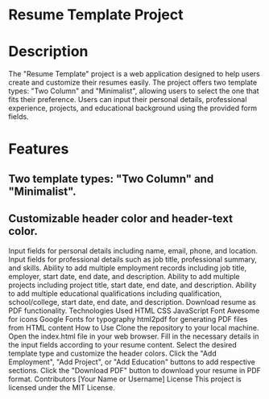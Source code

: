 <h1>Resume Template Project</h1>
<h1>Description</h1>
<p>The "Resume Template" project is a web application designed to help users create and customize their resumes easily. The project offers two template types: "Two Column" and "Minimalist", allowing users to select the one that fits their preference. Users can input their personal details, professional experience, projects, and educational background using the provided form fields.</p>

<h1>Features</h1>
<h2>Two template types: "Two Column" and "Minimalist".</h2>
<h2>Customizable header color and header-text color.</h2>
Input fields for personal details including name, email, phone, and location.
Input fields for professional details such as job title, professional summary, and skills.
Ability to add multiple employment records including job title, employer, start date, end date, and description.
Ability to add multiple projects including project title, start date, end date, and description.
Ability to add multiple educational qualifications including qualification, school/college, start date, end date, and description.
Download resume as PDF functionality.
Technologies Used
HTML
CSS
JavaScript
Font Awesome for icons
Google Fonts for typography
html2pdf for generating PDF files from HTML content
How to Use
Clone the repository to your local machine.
Open the index.html file in your web browser.
Fill in the necessary details in the input fields according to your resume content.
Select the desired template type and customize the header colors.
Click the "Add Employment", "Add Project", or "Add Education" buttons to add respective sections.
Click the "Download PDF" button to download your resume in PDF format.
Contributors
[Your Name or Username]
License
This project is licensed under the MIT License.
